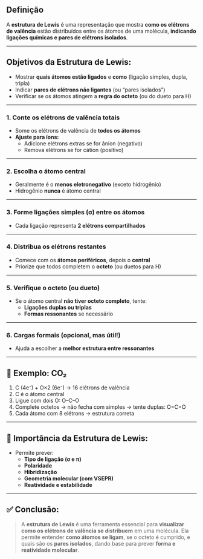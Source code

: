 
## Definição

A **estrutura de Lewis** é uma representação que mostra **como os elétrons de valência** estão distribuídos entre os átomos de uma molécula, **indicando ligações químicas e pares de elétrons isolados**.

---
## **Objetivos da Estrutura de Lewis:**

- Mostrar **quais átomos estão ligados** e **como** (ligação simples, dupla, tripla)
- Indicar **pares de elétrons não ligantes** (ou “pares isolados”)
- Verificar se os átomos atingem a **regra do octeto** (ou do dueto para H)
---
### 1. **Conte os elétrons de valência totais**

- Some os elétrons de valência de **todos os átomos**
- **Ajuste para íons:**
    - Adicione elétrons extras se for ânion (negativo)
    - Remova elétrons se for cátion (positivo)

---

### 2. **Escolha o átomo central**

- Geralmente é o **menos eletronegativo** (exceto hidrogênio)
- Hidrogênio **nunca** é átomo central

---

### 3. **Forme ligações simples (σ) entre os átomos**

- Cada ligação representa **2 elétrons compartilhados**

---

### 4. **Distribua os elétrons restantes**

- Comece com os **átomos periféricos**, depois o **central**
- Priorize que todos completem o **octeto** (ou duetos para H)

---

### 5. **Verifique o octeto (ou dueto)**

- Se o átomo central **não tiver octeto completo**, tente:
    - **Ligações duplas ou triplas**
    - **Formas ressonantes** se necessário

---

### 6. **Cargas formais (opcional, mas útil!)**

- Ajuda a escolher a **melhor estrutura entre ressonantes**

---

## 🧪 **Exemplo: CO₂**

1. C (4e⁻) + O×2 (6e⁻) → 16 elétrons de valência
2. C é o átomo central
3. Ligue com dois O: O–C–O
4. Complete octetos → não fecha com simples → tente duplas: O=C=O
5. Cada átomo com 8 elétrons → estrutura correta
---

## 📐 **Importância da Estrutura de Lewis:**

- Permite prever:
    - **Tipo de ligação (σ e π)**
    - **Polaridade**
    - **Hibridização**
    - **Geometria molecular (com VSEPR)**
    - **Reatividade e estabilidade**

---

## ✅ Conclusão:

> A **estrutura de Lewis** é uma ferramenta essencial para **visualizar como os elétrons de valência se distribuem** em uma molécula. Ela permite entender **como átomos se ligam**, se o octeto é cumprido, e quais são os **pares isolados**, dando base para prever **forma e reatividade molecular**.